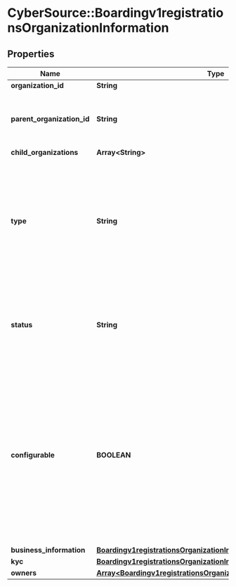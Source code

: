 # CyberSource::Boardingv1registrationsOrganizationInformation

## Properties
Name | Type | Description | Notes
------------ | ------------- | ------------- | -------------
**organization_id** | **String** |  | [optional] 
**parent_organization_id** | **String** | This field is required for Organization Types: MERCHANT, TRANSACTING  | [optional] 
**child_organizations** | **Array&lt;String&gt;** |  | [optional] 
**type** | **String** | Determines the type of organization in the hirarchy that this registration will use to onboard this Organization Possible Values:   - &#39;TRANSACTING&#39;   - &#39;STRUCTURAL&#39;   - &#39;MERCHANT&#39;  | [optional] 
**status** | **String** | Determines the status that the organization will be after being onboarded Possible Values:             - &#39;LIVE&#39;             - &#39;TEST&#39;             - &#39;DRAFT&#39;  | [optional] 
**configurable** | **BOOLEAN** | This denotes the one organization, with exception to the TRANSACTING types, that is allowed to be used for configuration purposes against products.  Eventually this field will be deprecated and all organizations will be allowed for product configuration. | [optional] [default to false]
**business_information** | [**Boardingv1registrationsOrganizationInformationBusinessInformation**](Boardingv1registrationsOrganizationInformationBusinessInformation.md) |  | [optional] 
**kyc** | [**Boardingv1registrationsOrganizationInformationKYC**](Boardingv1registrationsOrganizationInformationKYC.md) |  | [optional] 
**owners** | [**Array&lt;Boardingv1registrationsOrganizationInformationOwners&gt;**](Boardingv1registrationsOrganizationInformationOwners.md) |  | [optional] 


